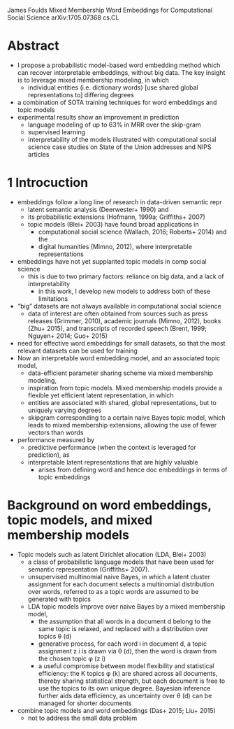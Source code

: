James Foulds
Mixed Membership Word Embeddings for Computational Social Science
arXiv:1705.07368 cs.CL

# Abstract

* I propose a probabilistic model-based word embedding method which can recover
  interpretable embeddings, without big data. The key insight is to leverage
  mixed membership modeling, in which
  * individual entities (i.e. dictionary words) [use shared global
    representations to] differing degrees
* a combination of SOTA training techniques for word embeddings and topic models
* experimental results show an improvement in prediction
  * language modeling of up to 63% in MRR over the skip-gram
  * supervised learning
  * interpretability of the models illustrated with computational social
    science case studies on State of the Union addresses and NIPS articles

# 1 Introcuction

* embeddings follow a long line of research in data-driven semantic repr
  * latent semantic analysis (Deerwester+ 1990) and
  * its probabilistic extensions (Hofmann, 1999a; Griffiths+ 2007)
  * topic models (Blei+ 2003) have found broad applications in
    * computational social science (Wallach, 2016; Roberts+ 2014) and the
    * digital humanities (Mimno, 2012), where interpretable representations
* embeddings have not yet supplanted topic models in comp social science
  * this is due to two primary factors:
    reliance on big data, and a lack of interpretability
    * in this work, I develop new models to address both of these limitations
* “big” datasets are not always available in computational social science
  * data of interest are often obtained from sources such as
    press releases (Grimmer, 2010), academic journals (Mimno, 2012),
    books (Zhu+ 2015), and
    transcripts of recorded speech (Brent, 1999; Nguyen+ 2014; Guo+ 2015)
* need for effective word embeddings for small datasets,
  so that the most relevant datasets can be used for training
* Now an interpretable word embedding model, and an associated topic model,
  * data-efficient parameter sharing scheme via mixed membership modeling,
  * inspiration from topic models. Mixed membership models provide a flexible
    yet efficient latent representation, in which
  * entities are associated with shared, global representations, but to
    uniquely varying degrees
  * skipgram corresponding to a certain naive Bayes topic model, which
    leads to mixed membership extensions,
    allowing the use of fewer vectors than words
* performance measured by
  * predictive performance (when the context is leveraged for prediction), as
  * interpretable latent representations that are highly valuable
    * arises from defining word and hence doc embeddings in terms of topic
      embeddings

# Background on word embeddings, topic models, and mixed membership models

* Topic models such as latent Dirichlet allocation (LDA, Blei+ 2003) 
  * a class of probabilistic language models that 
    have been used for semantic representation (Griffiths+ 2007). 
  * unsupervised multinomial naive Bayes, in which
    a latent cluster assignment for each document selects a multinomial
    distribution over words, referred to as a topic
    words are assumed to be generated with topics
  * LDA topic models improve over naive Bayes by a mixed membership model,
    * the assumption that all words in a document d belong to the same topic is
      relaxed, and replaced with a distribution over topics θ (d)
    * generative process, for each word i in document d, a topic assignment z i
      is drawn via θ (d), then the word is drawn from the chosen topic φ (z i) 
    * a useful compromise between model flexibility and statistical efficiency:
      the K topics φ (k) are shared across all documents, thereby sharing
      statistical strength, but each document is free to use the topics to its
      own unique degree. Bayesian inference further aids data efficiency, as
      uncertainty over θ (d) can be managed for shorter documents
* combine topic models and word embeddings (Das+ 2015; Liu+ 2015)
  * not to address the small data problem
